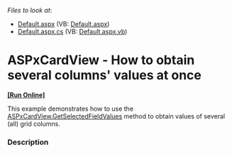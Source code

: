 <!-- default file list -->
*Files to look at*:

* [Default.aspx](./CS/Default.aspx) (VB: [Default.aspx](./VB/Default.aspx))
* [Default.aspx.cs](./CS/Default.aspx.cs) (VB: [Default.aspx.vb](./VB/Default.aspx.vb))
<!-- default file list end -->
# ASPxCardView - How to obtain several columns' values at once
<!-- run online -->
**[[Run Online]](https://codecentral.devexpress.com/t338937/)**
<!-- run online end -->


This example demonstrates how to use the <a href="https://documentation.devexpress.com/#AspNet/DevExpressWebASPxCardView_GetSelectedFieldValuestopic">ASPxCardView.GetSelectedFieldValues</a> method to obtain values of several (all) grid columns.


<h3>Description</h3>

&nbsp;

<br/>


